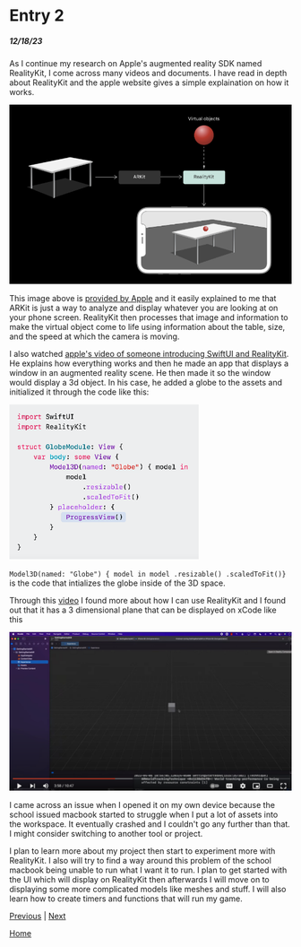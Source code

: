 # Entry 2
##### 12/18/23

As I continue my research on Apple's augmented reality SDK named RealityKit, I come across many videos and documents. I have read in depth about RealityKit and the apple website gives a simple explaination on how it works.

![Alt text](image.png)

This image above is [provided by Apple](https://developer.apple.com/documentation/realitykit/) and it easily explained to me that ARKit is just a way to analyze and display whatever you are looking at on your phone screen. RealityKit then processes that image and information to make the virtual object come to life using information about the table, size, and the speed at which the camera is moving.

I also watched [apple's video of someone introducing SwiftUI and RealityKit](https://developer.apple.com/videos/play/wwdc2023/10080/).
He explains how everything works and then he made an app that displays a window in an augmented reality scene. He then made it so the window would display a 3d object. In his case, he added a globe to the assets and initialized it through the code like this:

![Alt text](image-1.png)

`Model3D(named: "Globe") { model in model .resizable() .scaledToFit()}` is the code that intializes the globe inside of the 3D space.

Through this [video](https://www.youtube.com/watch?v=Fd_0gtV8RiY) I found more about how I can use RealityKit and I found out that it has a 3 dimensional plane that can be displayed on xCode like this

![Alt text](image-2.png)

I came across an issue when I opened it on my own device because the school issued macbook started to struggle when I put a lot of assets into the workspace. It eventually crashed and I couldn't go any further than that. I might consider switching to another tool or project.

I plan to learn more about my project then start to experiment more with RealityKit. I also will try to find a way around this problem of the school macbook being unable to run what I want it to run. I plan to get started with the UI which will display on RealityKit then afterwards I will move on to displaying some more complicated models like meshes and stuff. I will also learn how to create timers and functions that will run my game.

[Previous](entry01.md) | [Next](entry03.md)

[Home](../README.md)
